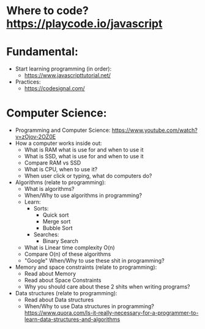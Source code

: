 # Where to code? https://playcode.io/javascript

# Fundamental:
- Start learning programming (in order):
  - https://www.javascripttutorial.net/
- Practices:
  - https://codesignal.com/



# Computer Science:
- Programming and Computer Science: https://www.youtube.com/watch?v=zOjov-2OZ0E
- How a computer works inside out:
  - What is RAM what is use for and when to use it
  - What is SSD, what is use for and when to use it
  - Compare RAM vs SSD
  - What is CPU, when to use it?
  - When user click or typing, what do computers do?
- Algorithms (relate to programming):
  - What is algorithms?
  - When/Why to use algorithms in programming?
  - Learn:
    - Sorts:
      - Quick sort
      - Merge sort
      - Bubble Sort
    - Searches:
      - Binary Search
  - What is Linear time complexity O(n)
  - Compare O(n) of these algorithms
  - "Google" When/Why to use these shit in programming?
- Memory and space constraints (relate to programming):
  - Read about Memory
  - Read about Space Constraints
  - Why you should care about these 2 shits when writing programs?
- Data structures (relate to programming):
  - Read about Data structures
  - When/Why to use Data structures in programming?
  https://www.quora.com/Is-it-really-necessary-for-a-programmer-to-learn-data-structures-and-algorithms
